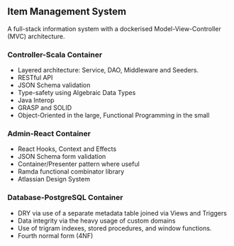 ## Item Management System

A full-stack information system with a dockerised Model-View-Controller (MVC) architecture.

### Controller-Scala Container

* Layered architecture: Service, DAO, Middleware and Seeders.
* RESTful API
* JSON Schema validation
* Type-safety using Algebraic Data Types
* Java Interop
* GRASP and SOLID
* Object-Oriented in the large, Functional Programming in the small

### Admin-React Container

* React Hooks, Context and Effects
* JSON Schema form validation
* Container/Presenter pattern where useful
* Ramda functional combinator library
* Atlassian Design System

### Database-PostgreSQL Container

* DRY via use of a separate metadata table joined via Views and Triggers
* Data integrity via the heavy usage of custom domains
* Use of trigram indexes, stored procedures, and window functions.
* Fourth normal form (4NF)
